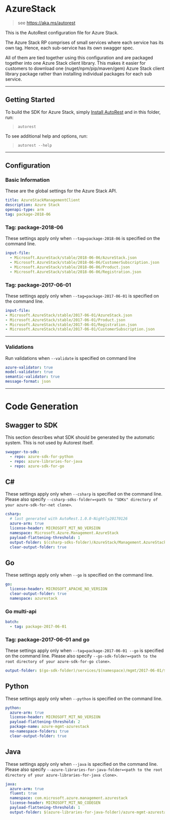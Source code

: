 # AzureStack

> see https://aka.ms/autorest

This is the AutoRest configuration file for Azure Stack.

The Azure Stack RP comprises of small services where each service has its own tag.
Hence, each sub-service has its own swagger spec.

All of them are tied together using this configuration and are packaged together into one Azure Stack client library.
This makes it easier for customers to download one (nuget/npm/pip/maven/gem) Azure Stack client library package rather than installing individual packages for each sub service.

---

## Getting Started

To build the SDK for Azure Stack, simply [Install AutoRest](https://aka.ms/autorest/install) and in this folder, run:

> `autorest`

To see additional help and options, run:

> `autorest --help`

---

## Configuration

### Basic Information

These are the global settings for the Azure Stack API.

``` yaml
title: AzureStackManagementClient
description: Azure Stack
openapi-type: arm
tag: package-2018-06
```


### Tag: package-2018-06

These settings apply only when `--tag=package-2018-06` is specified on the command line.

```yaml $(tag) == 'package-2018-06'
input-file:
  - Microsoft.AzureStack/stable/2018-06-06/AzureStack.json
  - Microsoft.AzureStack/stable/2018-06-06/CustomerSubscription.json
  - Microsoft.AzureStack/stable/2018-06-06/Product.json
  - Microsoft.AzureStack/stable/2018-06-06/Registration.json
```
### Tag: package-2017-06-01

These settings apply only when `--tag=package-2017-06-01` is specified on the command line.

``` yaml $(tag) == 'package-2017-06-01'
input-file:
- Microsoft.AzureStack/stable/2017-06-01/AzureStack.json
- Microsoft.AzureStack/stable/2017-06-01/Product.json
- Microsoft.AzureStack/stable/2017-06-01/Registration.json
- Microsoft.AzureStack/stable/2017-06-01/CustomerSubscription.json
```

---

### Validations

Run validations when `--validate` is specified on command line

``` yaml $(validate)
azure-validator: true
model-validator: true
semantic-validator: true
message-format: json
```

---

# Code Generation

## Swagger to SDK

This section describes what SDK should be generated by the automatic system.
This is not used by Autorest itself.

``` yaml $(swagger-to-sdk)
swagger-to-sdk:
  - repo: azure-sdk-for-python
  - repo: azure-libraries-for-java
  - repo: azure-sdk-for-go
```

## C#

These settings apply only when `--csharp` is specified on the command line.
Please also specify `--csharp-sdks-folder=<path to "SDKs" directory of your azure-sdk-for-net clone>`.

``` yaml $(csharp)
csharp:
  # last generated with AutoRest.1.0.0-Nightly20170126
  azure-arm: true
  license-header: MICROSOFT_MIT_NO_VERSION
  namespace: Microsoft.Azure.Management.AzureStack
  payload-flattening-threshold: 1
  output-folder: $(csharp-sdks-folder)/AzureStack/Management.AzureStack/Generated
  clear-output-folder: true
```

## Go

These settings apply only when `--go` is specified on the command line.

``` yaml $(go)
go:
  license-header: MICROSOFT_APACHE_NO_VERSION
  clear-output-folder: true
  namespace: azurestack
```

### Go multi-api

``` yaml $(go) && $(multiapi)
batch:
  - tag: package-2017-06-01
```

### Tag: package-2017-06-01 and go

These settings apply only when `--tag=package-2017-06-01 --go` is specified on the command line.
Please also specify `--go-sdk-folder=<path to the root directory of your azure-sdk-for-go clone>`.

``` yaml $(tag)=='package-2017-06-01' && $(go)
output-folder: $(go-sdk-folder)/services/$(namespace)/mgmt/2017-06-01/$(namespace)
```

## Python

These settings apply only when `--python` is specified on the command line.

``` yaml $(python)
python:
  azure-arm: true
  license-header: MICROSOFT_MIT_NO_VERSION
  payload-flattening-threshold: 2
  package-name: azure-mgmt-azurestack
  no-namespace-folders: true
  clear-output-folder: true
```

## Java

These settings apply only when `--java` is specified on the command line.
Please also specify `--azure-libraries-for-java-folder=<path to the root directory of your azure-libraries-for-java clone>`.

``` yaml $(java)
java:
  azure-arm: true
  fluent: true
  namespace: com.microsoft.azure.management.azurestack
  license-header: MICROSOFT_MIT_NO_CODEGEN
  payload-flattening-threshold: 1
  output-folder: $(azure-libraries-for-java-folder)/azure-mgmt-azurestack
```

